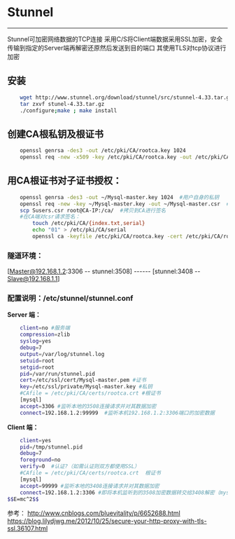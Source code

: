 # Stunnel

------

Stunnel可加密网络数据的TCP连接
采用C/S将CIient端数据采用SSL加密，安全传输到指定的Server端再解密还原然后发送到目的端口
其使用TLS对tcp协议进行加密

## 安装
```BASH
    wget http://www.stunnel.org/download/stunnel/src/stunnel-4.33.tar.gz
    tar zxvf stunel-4.33.tar.gz
    ./configure;make ; make install
```
## 创建CA根私钥及根证书
```BASH
    openssl genrsa -des3 -out /etc/pki/CA/rootca.key 1024
    openssl req -new -x509 -key /etc/pki/CA/rootca.key -out /etc/pki/CA/rootca.crt -days 365
```
##  用CA根证书对子证书授权：
```BASH
    openssl genrsa -des3 -out ~/Mysql-master.key 1024  #用户自身的私钥
    openssl req -new -key ~/Mysql-master.key -out ~/Mysql-master.csr  #用户自身的证书
    scp Susers.csr root@CA-IP:/ca/  #拷贝到CA进行签名
    #在CA端对csr请求签名：
        touch /etc/pki/CA/{index.txt,serial}
        echo "01" > /etc/pki/CA/serial
        openssl ca -keyfile /etc/pki/CA/rootca.key -cert /etc/pki/CA/rootca.crt -in ./Mysql-master.csr -out ./Mysql-master.pem -days 365
```

### 隧道环境：  
[Master@192.168.1.2:3306 -- stunnel:3508] ------  [stunnel:3408 -- Slave@192.168.1.1]


### 配置说明：/etc/stunnel/stunnel.conf
**Server 端：**
```BASH
    client=no #服务端
    compression=zlib 
    syslog=yes 
    debug=7 
    output=/var/log/stunnel.log 
    setuid=root 
    setgid=root 
    pid=/var/run/stunnel.pid         
    cert=/etc/ssl/cert/Mysql-master.pem #证书
    key=/etc/ssl/private/Mysql-master.key #私钥
    #CAfile = /etc/pki/CA/certs/rootca.crt #根证书
    [mysql] 
    accept=3306 #监听本地的3508连接请求并对其数据加密
    connect=192.168.1.2:99999  #监听本机192.168.1.2:3306端口的加密数据
```
    
**Client 端：**
```BASH
    client=yes 
    pid=/tmp/stunnel.pid 
    debug=7 
    foreground=no 
    verify=0  #认证?（如需认证则双方都使用SSL）
    #CAfile = /etc/pki/CA/certs/rootca.crt  根证书
    [mysql] 
    accept=99999 #监听本地的3408连接请求并对其数据加密
    connect=192.168.1.2:3306 #即将本机监听到的3508加密数据转交给3408解密（mysql客户端连接到3408即可）
$$E=mc^2$$
```


参考：
http://www.cnblogs.com/bluevitality/p/6652688.html
https://blog.lilydjwg.me/2012/10/25/secure-your-http-proxy-with-tls-ssl.36107.html    